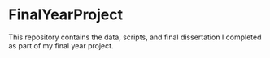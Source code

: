 # FinalYearProject
This repository contains the data, scripts, and final dissertation I completed as part of my final year project.
